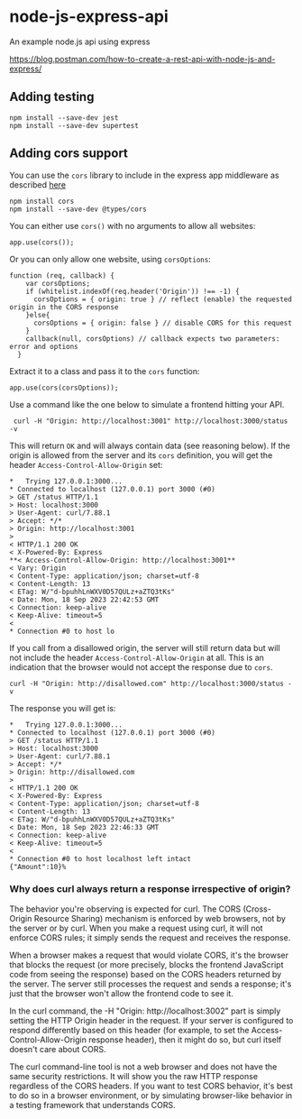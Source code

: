 # node-js-express-api
An example node.js api using express

https://blog.postman.com/how-to-create-a-rest-api-with-node-js-and-express/

## Adding testing



```
npm install --save-dev jest
npm install --save-dev supertest
```

## Adding cors support

You can use the `cors` library to include in the express app middleware as described [here](https://www.twilio.com/blog/add-cors-support-express-typescript-api)

```
npm install cors
npm install --save-dev @types/cors
```

You can either use `cors()` with no arguments to allow all websites:

```
app.use(cors());
```

Or you can only allow one website, using `corsOptions`:

```
function (req, callback) {
    var corsOptions;
    if (whitelist.indexOf(req.header('Origin')) !== -1) {
      corsOptions = { origin: true } // reflect (enable) the requested origin in the CORS response
    }else{
      corsOptions = { origin: false } // disable CORS for this request
    }
    callback(null, corsOptions) // callback expects two parameters: error and options
  }
```

Extract it to a class and pass it to the `cors` function:

```
app.use(cors(corsOptions));
```

Use a command like the one below to simulate a frontend hitting your API. 

```
 curl -H "Origin: http://localhost:3001" http://localhost:3000/status -v
```

This will return `OK` and will always contain data (see reasoning below). If the origin is allowed from the server and its `cors` definition, you will get the header `Access-Control-Allow-Origin` set:

```
*   Trying 127.0.0.1:3000...
* Connected to localhost (127.0.0.1) port 3000 (#0)
> GET /status HTTP/1.1
> Host: localhost:3000
> User-Agent: curl/7.88.1
> Accept: */*
> Origin: http://localhost:3001
> 
< HTTP/1.1 200 OK
< X-Powered-By: Express
**< Access-Control-Allow-Origin: http://localhost:3001**
< Vary: Origin
< Content-Type: application/json; charset=utf-8
< Content-Length: 13
< ETag: W/"d-bpuhhLnWXV0D57QULz+aZTQ3tKs"
< Date: Mon, 18 Sep 2023 22:42:53 GMT
< Connection: keep-alive
< Keep-Alive: timeout=5
< 
* Connection #0 to host lo
```

If you call from a disallowed origin, the server will still return data but will not include the header `Access-Control-Allow-Origin` at all. This is an indication that the browser would not accept the response due to `cors`.

```
curl -H "Origin: http://disallowed.com" http://localhost:3000/status -v
```

The response you will get is:

```
*   Trying 127.0.0.1:3000...
* Connected to localhost (127.0.0.1) port 3000 (#0)
> GET /status HTTP/1.1
> Host: localhost:3000
> User-Agent: curl/7.88.1
> Accept: */*
> Origin: http://disallowed.com
> 
< HTTP/1.1 200 OK
< X-Powered-By: Express
< Content-Type: application/json; charset=utf-8
< Content-Length: 13
< ETag: W/"d-bpuhhLnWXV0D57QULz+aZTQ3tKs"
< Date: Mon, 18 Sep 2023 22:46:33 GMT
< Connection: keep-alive
< Keep-Alive: timeout=5
< 
* Connection #0 to host localhost left intact
{"Amount":10}%                            
```

### Why does curl always return a response irrespective of origin?

The behavior you're observing is expected for curl. The CORS (Cross-Origin Resource Sharing) mechanism is enforced by web browsers, not by the server or by curl. When you make a request using curl, it will not enforce CORS rules; it simply sends the request and receives the response.

When a browser makes a request that would violate CORS, it's the browser that blocks the request (or more precisely, blocks the frontend JavaScript code from seeing the response) based on the CORS headers returned by the server. The server still processes the request and sends a response; it's just that the browser won't allow the frontend code to see it.

In the curl command, the -H "Origin: http://localhost:3002" part is simply setting the HTTP Origin header in the request. If your server is configured to respond differently based on this header (for example, to set the Access-Control-Allow-Origin response header), then it might do so, but curl itself doesn't care about CORS.

The curl command-line tool is not a web browser and does not have the same security restrictions. It will show you the raw HTTP response regardless of the CORS headers. If you want to test CORS behavior, it's best to do so in a browser environment, or by simulating browser-like behavior in a testing framework that understands CORS.


